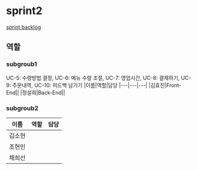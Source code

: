 # sprint2
[sprint backlog](./spring_backlog.md)
## 역할

### subgroub1

UC-5: 수령방법 결정, UC-6: 메뉴 수량 조절, UC-7: 영업시간, UC-8: 결제하기, UC-9: 주문내역, UC-10: 피드백 남기기
|이름|역할|담당
|---|---|---|
|김효진|Front-End||
|정설희|Back-End||


### subgroub2

| 이름   | 역할 | 담당 |
| ------ | ---- | ---- |
| 김소현 |      |      |
| 조현민 |      |      |
| 채희선 |      |      |
